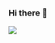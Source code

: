 ### Hi there 👋
<img src="https://github-readme-stats.vercel.app/api?username=ItsTeo04&&show_icons=true&title_color=ffffff&icon_color=bb2acf&text_color=daf7dc&bg_color=151515">
<!--
**ItsTeo04/ItsTeo04** is a ✨ _special_ ✨ repository because its `README.md` (this file) appears on your GitHub profile.

Here are some ideas to get you started:

- 🔭 I’m currently working on ...
- 🌱 I’m currently learning ...
- 👯 I’m looking to collaborate on ...
- 🤔 I’m looking for help with ...
- 💬 Ask me about ...
- 📫 How to reach me: ...
- 😄 Pronouns: ...
- ⚡ Fun fact: ...
-->
